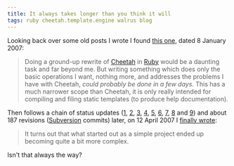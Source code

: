 ```yaml
---
title: It always takes longer than you think it will
tags: ruby cheetah.template.engine walrus blog
---
```


Looking back over some old posts I wrote I found [this one](http://wincent.com/a/about/wincent/weblog/archives/2006/10/objectoriented.php), dated 8 January 2007:

> Doing a ground-up rewrite of [Cheetah](/wiki/Cheetah) in [Ruby](/wiki/Ruby) would be a daunting task and far beyond me. But writing something which does only the basic operations I want, nothing more, and addresses the problems I have with Cheetah, *could probably be done in a few days*. This has a much narrower scope than Cheetah, it is only really intended for compiling and filing static templates (to produce help documentation).

Then follows a chain of status updates ([1](http://wincent.com/a/about/wincent/weblog/archives/2007/01/progress_notes.php), [2](http://wincent.com/a/about/wincent/weblog/archives/2007/01/writing_a_parse.php), [3](http://wincent.com/a/about/wincent/weblog/archives/2007/02/abstract_syntax.php), [4](http://wincent.com/a/about/wincent/weblog/archives/2007/02/putting_the_pac.php), [5](http://wincent.com/a/about/wincent/weblog/archives/2007/02/updated_packrat.php), [6](http://wincent.com/a/about/wincent/weblog/archives/2007/02/parser_generato.php), [7](http://wincent.com/a/about/wincent/weblog/archives/2007/02/another_perform.php), [8](http://wincent.com/a/about/wincent/weblog/archives/2007/02/here_documents.php) and [9](http://wincent.com/a/about/wincent/weblog/archives/2007/02/goodbye_parity.php)) and about 187 revisions ([Subversion](/wiki/Subversion) commits) later, on 12 April 2007 I [finally wrote](http://wincent.com/a/about/wincent/weblog/archives/2007/04/payoff_time.php):

> It turns out that what started out as a simple project ended up becoming quite a bit more complex.

Isn't that always the way?
